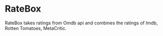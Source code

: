 # RateBox
RateBox takes ratings from Omdb api and combines the ratings of Imdb, Rotten Tomatoes, MetaCritic.
